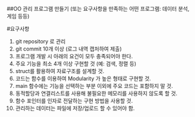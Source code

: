 ##OO 관리 프로그램 만들기
(또는 요구사항을 만족하는 어떤 프로그램: 데이터 분석, 게임 등등)


#요구사항
1. git repository 로 관리
2. git commit 10개 이상 (로그 내역 캡처하여 제출)
3. 프로그램 개발 시 아래의 요건이 모두 충족되어야 한다.
4. 주요 기능을 최소 4개 이상 구현할 것 (예: 검색, 정렬 등)
5. struct를 활용하여 자료구조를 설계할 것.
6. 코드는 함수를 이용하여 Modularity 가 높은 형태로 구현할 것.
7. main 함수에는 기능을 선택하는 부분 이외에 주요 코드는 포함하지 말 것.
8. 동적할당과 연결리스트를 사용해 불필요한 메모리를 사용하지 않도록 할 것.
9. 함수 포인터를 인자로 전달하는 구현 방법을 사용할 것.
10.	관리하는 데이터는 파일에 저장/업로드 할 수 있어야 함.

